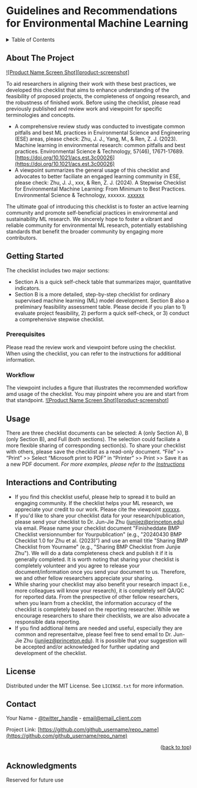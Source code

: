 # Guidelines and Recommendations for Environmental Machine Learning

<!-- PROJECT SHIELDS -->
<!--
*** I'm using markdown "reference style" links for readability.
*** Reference links are enclosed in brackets [ ] instead of parentheses ( ).
*** See the bottom of this document for the declaration of the reference variables
*** for contributors-url, forks-url, etc. This is an optional, concise syntax you may use.
*** https://www.markdownguide.org/basic-syntax/#reference-style-links
-->


<!-- TABLE OF CONTENTS -->
<details>
  <summary>Table of Contents</summary>
  <ol>
    <li>
      <a href="#about-the-project">About The Project</a>
    </li>
    <li>
      <a href="#getting-started">Getting Started</a>
      <ul>
        <li><a href="#prerequisites">Prerequisites</a></li>
        <li><a href="#workflow">Workflow</a></li>
      </ul>
    </li>
    <li><a href="#usage">Usage</a></li>
    <li><a href="#roadmap">Roadmap</a></li>
    <li><a href="#contributing">Contributing</a></li>
    <li><a href="#license">License</a></li>
    <li><a href="#contact">Contact</a></li>
    <li><a href="#acknowledgments">Acknowledgments</a></li>
  </ol>
</details>



<!-- ABOUT THE PROJECT -->
## About The Project

[![Product Name Screen Shot][product-screenshot]](https://example.com)

To aid researchers in aligning their work with these best practices, we developed this checklist that aims to enhance understanding of the feasibility of proposed projects, the completeness of ongoing research, and the robustness of finished work. Before using the checklist, please read previously published and review work and viewpoint for specific terminologies and concepts.

* A comprehensive review study was conducted to investigate common pitfalls and best ML practices in Environmental Science and Engineering (ESE) areas, please check: Zhu, J. J., Yang, M., & Ren, Z. J. (2023). Machine learning in environmental research: common pitfalls and best practices. Environmental Science & Technology, 57(46), 17671-17689. [https://doi.org/10.1021/acs.est.3c00026](https://doi.org/10.1021/acs.est.3c00026)
* A viewpoint summarizes the general usage of this checklist and advocates to better faciliate an engaged learning community in ESE, please check: Zhu, J. J., xxx, & Ren, Z. J. (2024). A Stepwise Checklist for Environmental Machine Learning: From Minimum to Best Practices. Environmental Science & Technology, xxxxxx. [xxxxxx](xxxxxx)

The ultimate goal of introducing this checklist is to foster an active learning community and promote self-beneficial practices in environmental and sustainability ML research. We sincerely hope to foster a vibrant and reliable community for environmental ML research, potentially establishing standards that benefit the broader community by engaging more contributors.




<!-- GETTING STARTED -->
## Getting Started

The checklist includes two major sections:
* Section A is a quick self-check table that summarizes major, quantitative indicators. 
* Section B is a more detailed, step-by-step checklist for ordinary supervised machine learning (ML) model development. 
Section B also a preliminary feasibility assessment table. Please decide if you plan to 1) evaluate project feasibility, 2) perform a quick self-check, or 3) conduct a comprehensive stepwise checklist.


### Prerequisites

Please read the review work and viewpoint before using the checklist. When using the checklist, you can refer to the instructions for additional information.

### Workflow

The viewpoint includes a figure that illustrates the recommended workflow amd usage of the checklist. You may pinpoint where you are and start from that standpoint.
[![Product Name Screen Shot][product-screenshot]](https://example.com)



## Usage

There are three checklist documents can be selected: A (only Section A), B (only Section B), and Full (both sections). The selection could faciliate a more flexible sharing of corresponding section(s). To share your checklist with others, please save the checklist as a read-only document. “File” >> “Print” >> Select “Microsoft print to PDF” in “Printer” >> Print >> Save it as a new PDF document.
_For more examples, please refer to the [Instructions](https://example.com)_



## Interactions and Contributing

* If you find this checklist useful, please help to spread it to build an engaging community. If the checklist helps your ML research, we appreciate your credit to our work. Please cite the viewpoint [xxxxxx](xxxxxx).
* If you'd like to share your checklist data for your research/publication, please send your checklist to Dr. Jun-Jie Zhu (junjiez@princeton.edu) via email. Please name your checklist document "Finisheddate BMP Checklist versionnumber for Yourpublication" (e.g., "20240430 BMP Checklist 1.0 for Zhu et al. (2023)") and use an email title "Sharing BMP Checklist from Yourname" (e.g., "Sharing BMP Checklist from Junjie Zhu"). We will do a data completeness check and publish it if it is generally completed. It is worth noting that sharing your checklist is completely volunteer and you agree to release your document/information once you send your document to us. Therefore, we and other fellow researchers appreciate your sharing.
* While sharing your checklist may also benefit your research impact (i.e., more colleagues will know your research), it is completely self QA/QC for reported data. From the prespective of other fellow researchers, when you learn from a checklist, the information accuracy of the checklist is completely based on the reporting researcher. While we encourage researchers to share their checklists, we are also advocate a responsible data reporting.
* If you find addtional items are needed and useful, especially they are common and representaitve, please feel free to send email to Dr. Jun-Jie Zhu (junjiez@princeton.edu). It is possible that your suggestion will be accepted and/or acknowledged for further updating and development of the checklist.




<!-- LICENSE -->
## License

Distributed under the MIT License. See `LICENSE.txt` for more information.




<!-- CONTACT -->
## Contact

Your Name - [@twitter_handle](https://twitter.com/twitter_handle) - email@email_client.com

Project Link: [https://github.com/github_username/repo_name](https://github.com/github_username/repo_name)

<p align="right">(<a href="#readme-top">back to top</a>)</p>



<!-- ACKNOWLEDGMENTS -->
## Acknowledgments
Reserved for future use



